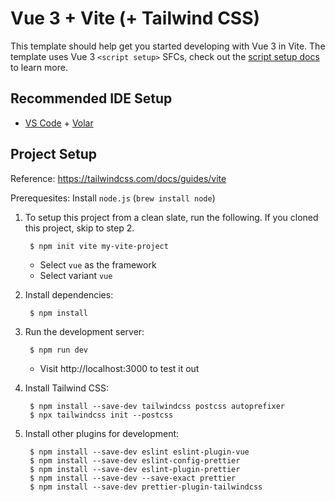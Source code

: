 # Vue 3 + Vite (+ Tailwind CSS)

This template should help get you started developing with Vue 3 in Vite. The template uses Vue 3 `<script setup>` SFCs, check out the [script setup docs](https://v3.vuejs.org/api/sfc-script-setup.html#sfc-script-setup) to learn more.

## Recommended IDE Setup

- [VS Code](https://code.visualstudio.com/) + [Volar](https://marketplace.visualstudio.com/items?itemName=Vue.volar)

## Project Setup

Reference: https://tailwindcss.com/docs/guides/vite

Prerequesites: Install `node.js` (`brew install node`)

1. To setup this project from a clean slate, run the following. If you cloned this project, skip to step 2.

        $ npm init vite my-vite-project

    - Select `vue` as the framework
    - Select variant `vue`

2. Install dependencies:

        $ npm install

3. Run the development server:

        $ npm run dev

    - Visit http://localhost:3000 to test it out

4. Install Tailwind CSS:

        $ npm install --save-dev tailwindcss postcss autoprefixer
        $ npx tailwindcss init --postcss

5. Install other plugins for development:

        $ npm install --save-dev eslint eslint-plugin-vue
        $ npm install --save-dev eslint-config-prettier
        $ npm install --save-dev eslint-plugin-prettier
        $ npm install --save-dev --save-exact prettier
        $ npm install --save-dev prettier-plugin-tailwindcss